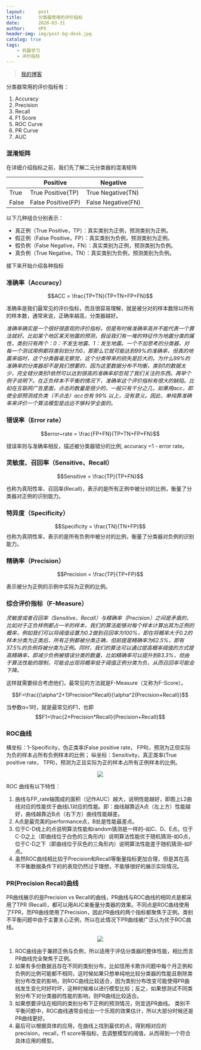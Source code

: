 ```yaml
---
layout:     post
title:      分类器常用的评价指标
date:       2020-03-31
author:     XPX
header-img: img/post-bg-desk.jpg
catalog: true
tags:
    - 机器学习
    - 评价指标
---
```

> [我的博客](http://xjxpx.github.io)

分类器常用的评价指标有：

1. Accuracy
2. Precision
3. Recall
4. F1 Score
5. ROC Curve
6. PR Curve
7. AUC

### 混淆矩阵
在详细介绍指标之前，我们先了解二元分类器的混淆矩阵

||Positive|Negative|
|----|----|----|
|True|True Positive(TP)|True Negative(TN)|
|False|False Positive(FP)|False Negative(FN)|

以下几种组合分别表示：

- 真正例（True Positive，TP）：真实类别为正例，预测类别为正例。
- 假正例（False Positive，FP）：真实类别为负例，预测类别为正例。
- 假负例（False Negative，FN）：真实类别为正例，预测类别为负例。
- 真负例（True Negative，TN）：真实类别为负例，预测类别为负例。

接下来开始介绍各种指标

### 准确率（Accuracy）

$$ACC = \frac{TP+TN}{TP+TN+FP+FN}$$

准确率是我们最常见的评价指标，而且很容易理解，就是被分对的样本数除以所有的样本数，通常来说，正确率越高，分类器越好。

*准确率确实是一个很好很直观的评价指标，但是有时候准确率高并不能代表一个算法就好。比如某个地区某天地震的预测，假设我们有一堆的特征作为地震分类的属性，类别只有两个：0：不发生地震、1：发生地震。一个不加思考的分类器，对每一个测试用例都将类别划分为0，那那么它就可能达到99%的准确率，但真的地震来临时，这个分类器毫无察觉，这个分类带来的损失是巨大的。为什么99%的准确率的分类器却不是我们想要的，因为这里数据分布不均衡，类别1的数据太少，完全错分类别1依然可以达到很高的准确率却忽视了我们关注的东西。再举个例子说明下。在正负样本不平衡的情况下，准确率这个评价指标有很大的缺陷。比如在互联网广告里面，点击的数量是很少的，一般只有千分之几，如果用acc，即使全部预测成负类（不点击）acc也有 99% 以上，没有意义。因此，单纯靠准确率来评价一个算法模型是远远不够科学全面的。*

### 错误率（Error rate）

$$error~rate = \frac{FP+FN}{TP+TN+FP+FN}$$

错误率则与准确率相反，描述被分类器错分的比例, accuracy =1 - error rate。

### 灵敏度、召回率（Sensitive、Recall）

$$Sensitive = \frac{TP}{TP+FN}$$

也称为真阳性率、召回率(Recall)，表示的是所有正例中被分对的比例，衡量了分类器对正例的识别能力。

### 特异度（Specificity）

$$Specificity = \frac{TN}{TN+FP}$$
也称为真阴性率，表示的是所有负例中被分对的比例，衡量了分类器对负例的识别能力。

### 精确率（Precision）

$$Precision = \frac{TP}{TP+FP}$$

表示被分为正例的示例中实际为正例的比例。

### 综合评价指标（F-Measure）

*灵敏度或者召回率（Sensitive、Recall）与精确率（Precision）之间是矛盾的，比如对于正负样例都占一半的样本，我们的算法能够对每个样本计算出其为正例的概率，例如我们可以将阈值设置为0.2做到召回率为100%，即在将概率大于0.2的样本分类为正类后，所有正例都被分类正确，但前提是精确率为62.5%，即有37.5%的负例将被分类为正例。同时，我们的算法可以通过提高概率阈值的方式提高精确率，即减少负例被错误分类的数量，比如精确率可以提升到83.3%，但由于算法性能的限制，可能会出现将概率低于阈值正例分类为负，从而召回率可能会下降。*

这样就需要综合考虑他们，最常见的方法就是F-Measure（又称为F-Score）。

$$F=\frac{(\alpha^2+1)Precision*Recall}{\alpha^2(Precision+Recall)}$$

当参数α=1时，就是最常见的F1，也即
$$F1=\frac{2*Precision*Recall}{Precision+Recall}$$

### ROC曲线

横坐标：1-Specificity，伪正类率(False positive rate， FPR)，预测为正但实际为负的样本占所有负例样本的比例；
纵坐标：Sensitivity，真正类率(True positive rate， TPR)，预测为正且实际为正的样本占所有正例样本的比例。

<center>
    <img
    src="https://xpx-picbed.oss-cn-beijing.aliyuncs.com/blog/2020/03/评价指标AUC.png">
</center>

ROC 曲线有以下特性：

1. 曲线与FP_rate轴围成的面积（记作AUC）越大，说明性能越好，即图上L2曲线对应的性能优于曲线L1对应的性能。即：曲线越靠近A点（左上方）性能越好，曲线越靠近B点（右下方）曲线性能越差。
2. A点是最完美的performance点，B处是性能最差点。
3. 位于C-D线上的点说明算法性能和random猜测是一样的–如C、D、E点。位于C-D之上（即曲线位于白色的三角形内）说明算法性能优于随机猜测–如G点，位于C-D之下（即曲线位于灰色的三角形内）说明算法性能差于随机猜测–如F点。
4. 虽然ROC曲线相比较于Precision和Recall等衡量指标更加合理，但是其在高不平衡数据条件下的的表现仍然过于理想，不能够很好的展示实际情况。

### PR(Precision Recall)曲线

PR曲线展示的是Precision vs Recall的曲线，PR曲线与ROC曲线的相同点是都采用了TPR (Recall)，都可以用AUC来衡量分类器的效果。不同点是ROC曲线使用了FPR，而PR曲线使用了Precision，因此PR曲线的两个指标都聚焦于正例。类别不平衡问题中由于主要关心正例，所以在此情况下PR曲线被广泛认为优于ROC曲线。

<center>
    <img
    src="https://xpx-picbed.oss-cn-beijing.aliyuncs.com/blog/2020/03/评价指标PR曲线.jpg">
</center>

1. ROC曲线由于兼顾正例与负例，所以适用于评估分类器的整体性能，相比而言PR曲线完全聚焦于正例。
2. 如果有多份数据且存在不同的类别分布，比如信用卡欺诈问题中每个月正例和负例的比例可能都不相同，这时候如果只想单纯地比较分类器的性能且剔除类别分布改变的影响，则ROC曲线比较适合，因为类别分布改变可能使得PR曲线发生变化时好时坏，这种时候难以进行模型比较；反之，如果想测试不同类别分布下对分类器的性能的影响，则PR曲线比较适合。
3. 如果想要评估在相同的类别分布下正例的预测情况，则宜选PR曲线。
类别不平衡问题中，ROC曲线通常会给出一个乐观的效果估计，所以大部分时候还是PR曲线更好。
4. 最后可以根据具体的应用，在曲线上找到最优的点，得到相对应的precision，recall，f1 score等指标，去调整模型的阈值，从而得到一个符合具体应用的模型。
